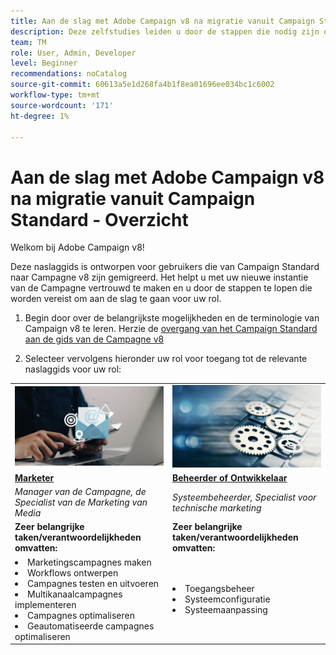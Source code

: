 ```yaml
---
title: Aan de slag met Adobe Campaign v8 na migratie vanuit Campaign Standard - Overzicht
description: Deze zelfstudies leiden u door de stappen die nodig zijn om aan de slag te gaan met uw nieuwe Campagne v8-toepassing.
team: TM
role: User, Admin, Developer
level: Beginner
recommendations: noCatalog
source-git-commit: 60613a5e1d268fa4b1f8ea01696ee034bc1c6002
workflow-type: tm+mt
source-wordcount: '171'
ht-degree: 1%

---
```



# Aan de slag met Adobe Campaign v8 na migratie vanuit Campaign Standard - Overzicht

Welkom bij Adobe Campaign v8!

Deze naslaggids is ontworpen voor gebruikers die van Campaign Standard naar Campagne v8 zijn gemigreerd. Het helpt u met uw nieuwe instantie van de Campagne vertrouwd te maken en u door de stappen te lopen die worden vereist om aan de slag te gaan voor uw rol.

1. Begin door over de belangrijkste mogelijkheden en de terminologie van Campaign v8 te leren. Herzie de [ overgang van het Campaign Standard aan de gids van de Campagne v8 ](https://experienceleague.adobe.com/en/docs/campaign-web/v8/start/acs-migration)

2. Selecteer vervolgens hieronder uw rol voor toegang tot de relevante naslaggids voor uw rol:

<table>
<tr>
  <td>
    <a href="get-started-for-marketers.md">
      <img alt="Campagnebeheer"src="./_assets/digital_marketing.jpeg"/>
    </a>
    <div>
  </td>
  <td>
  <a href="get-started-for-administrators-developers.md">
    <img alt="Beheerder of ontwikkelaar" src="./_assets/admin.jpeg"/>
    </a>
    <div>
  </td>
  </tr>
  <tr>
    <td>
    <a href="get-started-for-marketers.md">
    <strong> Marketer </strong>
    </a>
    </td>
    <td>
      <a href="get-started-for-administrators-developers.md">
      <strong> Beheerder of Ontwikkelaar </strong>
      </a>
    </td>
  </tr>
    <td>
    <em> Manager van de Campagne, de Specialist van de Marketing van Media </em>
    </td>
    <td>
      <em> Systeembeheerder, Specialist voor technische marketing </em>
    </td>
  <tr>
    <td>
    <b> Zeer belangrijke taken/verantwoordelijkheden omvatten:</b>
    </td>
      <td>
    <b> Zeer belangrijke taken/verantwoordelijkheden omvatten:</b>
    </td>
  </tr>
  <tr>
    <td>
      <li>Marketingscampagnes maken
      <li>Workflows ontwerpen
      <li>Campagnes testen en uitvoeren
      <li>Multikanaalcampagnes implementeren
      <li>Campagnes optimaliseren
      <li>Geautomatiseerde campagnes optimaliseren
    </td>
    <td>
        <li>Toegangsbeheer
        <li>Systeemconfiguratie
        <li> Systeemaanpassing
    </td>
</tr>
</table>
</div>
